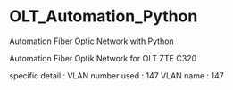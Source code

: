 # OLT_Automation_Python
Automation Fiber Optic Network with Python

Automation Fiber Optik Network for OLT ZTE C320

specific detail :
VLAN number used : 147
VLAN name : 147

